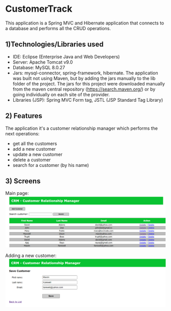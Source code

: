 # CustomerTrack
  This application is a Spring MVC and Hibernate application that connects to a database and performs all the CRUD operations. 
  
  
## 1)Technologies/Libraries used
- IDE: Eclipse (Enterprise Java and Web Developers)
- Server: Apache Tomcat v9.0
- Database: MySQL 8.0.27
- Jars: mysql-connector, spring-framework, hibernate. The application was built not using Maven, but by adding the jars manually to the lib folder of the project. The jars for this project were downloaded manually from the maven central repository (https://search.maven.org/) or by going individually on each site of the provider.
- Libraries (JSP): Spring MVC Form tag, JSTL (JSP Standard Tag Library)


## 2) Features
  The application it's a customer relationship manager which performs the next operations:
  - get all the customers 
  - add a new customer
  - update a new customer
  - delete a customer
  - search for a customer (by his name)
  
  
## 3) Screens
  Main page:
![Main page](/screens/customer-tracker-1.PNG)

  Adding a new customer:
![Adding a new customer](/screens/customer-tracker-2.PNG)

